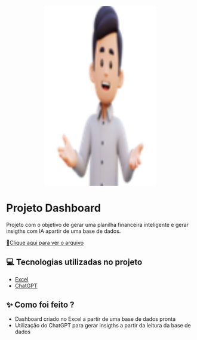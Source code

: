 <p align="center">
<img 
    src="https://github.com/SuzaneAlves/Projeto_Dashboard/blob/main/Imagem.png"
    width="300"
/>
  
# Projeto Dashboard

Projeto com o objetivo de gerar uma planilha financeira inteligente e gerar insigths com IA apartir de uma base de dados.

<a href="https://github.com/SuzaneAlves/prompts-recipe-to-create-a-ebook/blob/main/EBOOK%20-%20PELE%20EM%20EQUILIBRIO.pdf" title="View PDF now"> 📕Clique aqui para ver o arquivo</a>

## 💻 Tecnologias utilizadas no projeto

- [Excel](https://www.microsoft.com/pt-br/microsoft-365/excel)
- [ChatGPT](https://chat.openai.com/) 


## ✨ Como foi feito ?

- Dashboard criado no Excel a partir de uma base de dados pronta
- Utilização do ChatGPT para gerar insigths a partir da leitura da base de dados
